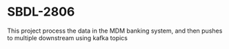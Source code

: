# SBDL-2806
This project process the data in the MDM banking system, and then pushes to multiple downstream using kafka topics
